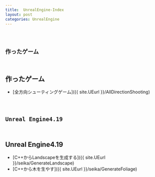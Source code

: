 ```yaml
---
title:  UnrealEngine-Index
layout: post
categories: UnrealEngine
---
```


<code>
    <h2 id=toc>作ったゲーム</h2>
</code>

## 作ったゲーム
* [全方向シューティングゲーム]({{ site.UEurl }}/AllDirectionShooting)

<code>
    <h2 id=toc>Unreal Engine4.19</h2>
</code>

## Unreal Engine4.19
* [C++からLandscapeを生成する]({{ site.UEurl }}/seika/GenerateLandscape)
* [C++から木を生やす]({{ site.UEurl }}/seika/GenerateFoliage)